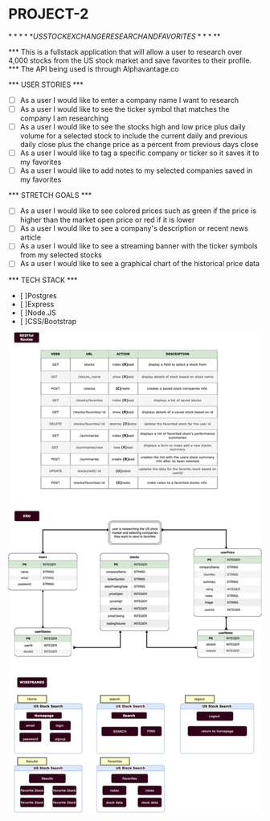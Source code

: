 # PROJECT-2
$*****  US STOCK EXCHANGE RESEARCH AND FAVORITES  *****$

*** This is a fullstack application that will allow a user to research over 4,000 stocks from the US stock market and save favorites to their profile.
*** The API being used is through Alphavantage.co


*** USER STORIES *** 

- [ ] As a user I would like to enter a company name I want to research
- [ ] As a user I would like to see the ticker symbol that matches the company I am researching
- [ ] As a user I would like to see the stocks high and low price plus daily volume for a selected stock to include the current daily and previous daily close plus the change price as a percent from previous days close
- [ ] As a user I would like to tag a specific company or ticker so it saves it to my favorites
- [ ] As a user I would like to add notes to my selected companies saved in my favorites

*** STRETCH GOALS ***
- [ ] As a user I would like to see colored prices such as green if the price is higher than the market open price or red if it is lower
- [ ] As a user I would like to see a company's description or recent news article
- [ ] As a user I would like to see a streaming banner with the ticker symbols from my selected stocks
- [ ] As a user I would like to see a graphical chart of the historical price data

*** TECH STACK ***
- [ ]Postgres
- [ ]Express
- [ ]Node.JS
- [ ]CSS/Bootstrap

![add erd](./ERD.drawio.png)

